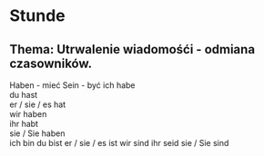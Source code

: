 # Stunde 
## Thema: Utrwalenie wiadomośći - odmiana czasowników.
Haben - mieć
Sein - być
ich habe  
du hast  
er / sie / es hat    
wir haben  
ihr habt  
sie / Sie haben  
ich bin
du bist
er / sie / es ist
wir sind
ihr seid
sie / Sie sind
